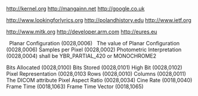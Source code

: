 http://kernel.org http://mangainn.net http://google.co.uk

http://www.lookingforlyrics.org http://polandhistory.edu http://www.ietf.org

http://www.mitk.org http://developer.arm.com http://eures.eu 

 
Planar Configuration (0028,0006) 
 
The value of Planar Configuration (0028,0006) 
Samples per Pixel (0028,0002) 
Photometric Interpretation (0028,0004) shall be YBR_PARTIAL_420 or MONOCHROME2

Bits Allocated (0028,0100)
Bits Stored (0028,0101) 
High Bit (0028,0102)
Pixel Representation (0028,0103
Rows (0028,0010)
Columns (0028,0011) 
The DICOM attribute Pixel Aspect Ratio (0028,0034) 
Cine Rate (0018,0040) 
Frame Time (0018,1063)
Frame Time Vector (0018,1065)
